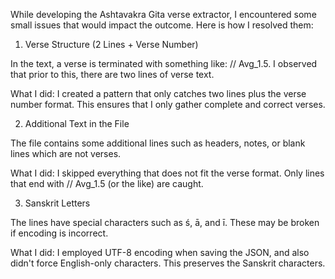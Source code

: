 While developing the Ashtavakra Gita verse extractor, I encountered some small issues that would impact the outcome. Here is how I resolved them:

1. Verse Structure (2 Lines + Verse Number)

In the text, a verse is terminated with something like: // Avg_1.5. I observed that prior to this, there are two lines of verse text.

What I did:
I created a pattern that only catches two lines plus the verse number format. This ensures that I only gather complete and correct verses.

2. Additional Text in the File

The file contains some additional lines such as headers, notes, or blank lines which are not verses.

What I did:
I skipped everything that does not fit the verse format. Only lines that end with // Avg_1.5 (or the like) are caught.

3. Sanskrit Letters

The lines have special characters such as ś, ā, and ī. These may be broken if encoding is incorrect.

What I did:
I employed UTF-8 encoding when saving the JSON, and also didn't force English-only characters. This preserves the Sanskrit characters.
